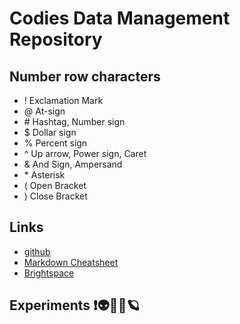 # Codies Data Management Repository

## Number row characters
* ! Exclamation Mark
* @ At-sign
* \# Hashtag, Number sign
* $ Dollar sign
* % Percent sign
* ^ Up arrow, Power sign, Caret
* & And Sign, Ampersand
* \* Asterisk
* ( Open Bracket
* ) Close Bracket

## Links
* [github](https://pages.github.com)
* [Markdown Cheatsheet](https://github.com/adam-p/markdown-here/wiki/Markdown-Cheatsheet)
* [Brightspace](https://learn.georgebrown.ca/d2l/home)

## Experiments ❗👽🧀🚙🪐
